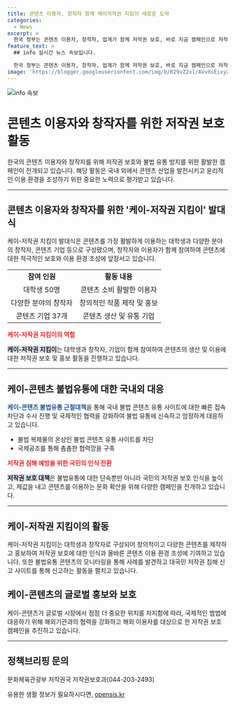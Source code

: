 ```yaml
---
title: 콘텐츠 이용자, 창작자 함께 케이저작권 지킴이 새로운 도약
categories:
  - News
excerpt: >
  한국 정부는 콘텐츠 이용자, 창작자, 업계가 함께 저작권 보호, 바로 지금 캠페인으로 저작권 보호 활동을 강화하고, 불법유통을 근절하기 위해 노력하고 있다. 케이저작권 지킴이 발대식을 통해 대학생과 다양한 분야의 창작자, 콘텐츠 기업이 참여하여 저작권 침해를 예방하고 국제공조를 강화하고 있다. 이를 통해 저작권 침해를 신고할 수 있는 사이트를 운영하고, 국민의 저작권 보호 의식을 높이기 위한 저작권 보호, 바로 지금 캠페인을 추진하고 있다. 또한, 국제적으로도 해외 기관과의 협력을 강화하여 해외 저작권 인식을 개선하는 방침이다.
feature_text: >
  ## info 실시간 뉴스 속보입니다.

  한국 정부는 콘텐츠 이용자, 창작자, 업계가 함께 저작권 보호, 바로 지금 캠페인으로 저작권 보호 활동을 강화하고, 불법유통을 근절하기 위해 노력하고 있다. 케이저작권 지킴이 발대식을 통해 대학생과 다양한 분야의 창작자, 콘텐츠 기업이 참여하여 저작권 침해를 예방하고 국제공조를 강화하고 있다. 이를 통해 저작권 침해를 신고할 수 있는 사이트를 운영하고, 국민의 저작권 보호 의식을 높이기 위한 저작권 보호, 바로 지금 캠페인을 추진하고 있다. 또한, 국제적으로도 해외 기관과의 협력을 강화하여 해외 저작권 인식을 개선하는 방침이다.
image: 'https://blogger.googleusercontent.com/img/b/R29vZ2xl/AVvXsEixyZcFfHzMRdzZMjFBmAUKJYCLCGyLL1o632UiGVXcaFdKo_bkvkuCioo0uUKlGfBVcT3P84aROyZIXSBEx3Aw5nCQ3pTgDom1WDC4m8eifvWiAmWEEVb4x6G_l8C0QH225ldMjyaFvpxGEBGNO37VmDTDMHGhJPq73UglMfDca1-0aw/s1600/blogspot.png'
---
```


<p><img src="https://blogger.googleusercontent.com/img/b/R29vZ2xl/AVvXsEixyZcFfHzMRdzZMjFBmAUKJYCLCGyLL1o632UiGVXcaFdKo_bkvkuCioo0uUKlGfBVcT3P84aROyZIXSBEx3Aw5nCQ3pTgDom1WDC4m8eifvWiAmWEEVb4x6G_l8C0QH225ldMjyaFvpxGEBGNO37VmDTDMHGhJPq73UglMfDca1-0aw/s1600/blogspot.png" alt="info 속보" /></p>

<h1>콘텐츠 이용자와 창작자를 위한 저작권 보호 활동</h1>

<p data-ke-size="size16">한국의 콘텐츠 이용자와 창작자를 위해 저작권 보호와 불법 유통 방지를 위한 활발한 캠페인이 전개되고 있습니다. 해당 활동은 국내 외에서 콘텐츠 산업을 발전시키고 윤리적인 이용 환경을 조성하기 위한 중요한 노력으로 평가받고 있습니다.</p>

<hr>

<h2 data-ke-size="size26">콘텐츠 이용자와 창작자를 위한 '케이-저작권 지킴이' 발대식</h2>

<p data-ke-size="size16">케이-저작권 지킴이 발대식은 콘텐츠를 가장 활발하게 이용하는 대학생과 다양한 분야의 창작자, 콘텐츠 기업 등으로 구성됐으며, 창작자와 이용자가 함께 참여하여 콘텐츠에 대한 적극적인 보호와 이용 환경 조성에 앞장서고 있습니다.</p>

<table>
    <tr>
        <td style="text-align: center; height: 17px;"><b>참여 인원</b></td>
        <td style="text-align: center; height: 17px;"><b>활동 내용</b></td>
    </tr>
    <tr>
        <td style="text-align: center; height: 17px;">대학생 50명</td>
        <td style="text-align: center; height: 17px;">콘텐츠 소비 활발한 이용자</td>
    </tr>
    <tr>
        <td style="text-align: center; height: 17px;">다양한 분야의 창작자</td>
        <td style="text-align: center; height: 17px;">창의적인 작품 제작 및 홍보</td>
    </tr>
    <tr>
        <td style="text-align: center; height: 17px;">콘텐츠 기업 37개</td>
        <td style="text-align: center; height: 17px;">콘텐츠 생산 및 유통 기업</td>
    </tr>
</table>

<p><b><span style="color: #ee2323;">케이-저작권 지킴이의 역할</span></b></p>

<p><b><span style="background-color: #21538527;">케이-저작권 지킴이</span></b>는 대학생과 창작자, 기업이 함께 참여하여 콘텐츠의 생산 및 이용에 대한 저작권 보호 및 홍보 활동을 진행하고 있습니다.</p>

<hr>

<h2 data-ke-size="size26">케이-콘텐츠 불법유통에 대한 국내외 대응</h2>

<p data-ke-size="size16"><b><span style="color: #1a5490;">케이-콘텐츠 불법유통 근절대책</span></b>을 통해 국내 불법 콘텐츠 유통 사이트에 대한 빠른 접속차단과 수사 진행 및 국제적인 협력을 강화하여 불법 유통에 신속하고 엄정하게 대응하고 있습니다.</p>

<ul>
    <li>불법 복제물의 온상인 불법 콘텐츠 유통 사이트를 차단</li>
    <li>국제공조를 통해 촘촘한 협력망을 구축</li>
</ul>

<p><b><span style="color: #ee2323;">저작권 침해 예방을 위한 국민의 인식 전환</span></b></p>

<p><b><span style="background-color: #21538527;">저작권 보호 대책</span></b>은 불법유통에 대한 단속뿐만 아니라 국민의 저작권 보호 인식을 높이고, 제값을 내고 콘텐츠를 이용하는 문화 확산을 위해 다양한 캠페인을 전개하고 있습니다.</p>

<hr>

<h2 data-ke-size="size26">케이-저작권 지킴이의 활동</h2>

<p data-ke-size="size16">케이-저작권 지킴이는 대학생과 창작자로 구성되어 창의적이고 다양한 콘텐츠를 제작하고 홍보하여 저작권 보호에 대한 인식과 올바른 콘텐츠 이용 환경 조성에 기여하고 있습니다. 또한 불법유통 콘텐츠의 모니터링을 통해 사례를 발견하고 대국민 저작권 침해 신고 사이트를 통해 신고하는 활동을 펼치고 있습니다.</p>

<h2 data-ke-size="size26">케이-콘텐츠의 글로벌 홍보와 보호</h2>

<p data-ke-size="size16">케이-콘텐츠가 글로벌 시장에서 점점 더 중요한 위치를 차지함에 따라, 국제적인 범법에 대응하기 위해 해외기관과의 협력을 강화하고 해외 이용자를 대상으로 한 저작권 보호 캠페인을 추진하고 있습니다.</p>

<hr>

<h2 data-ke-size="size26">정책브리핑 문의</h2>

<p data-ke-size="size16">문화체육관광부 저작권국 저작권보호과(044-203-2493)</p>

<p data-ke-size="size16"></p>
유용한 생활 정보가 필요하시다면, <a href="https://opensis.kr" rel="dofollow">opensis.kr</a>



